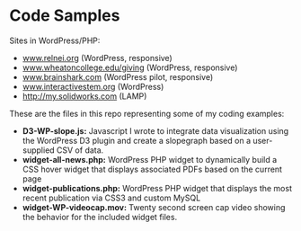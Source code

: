 # Code Samples
Sites in WordPress/PHP:
* www.relnei.org (WordPress, responsive)
* www.wheatoncollege.edu/giving (WordPress, responsive)
* www.brainshark.com (WordPress pilot, responsive)
* www.interactivestem.org (WordPress)
* http://my.solidworks.com (LAMP)

These are the files in this repo representing some of my coding examples:

* **D3-WP-slope.js:** Javascript I wrote to integrate data visualization using the WordPress D3 plugin and create a slopegraph based on a user-supplied CSV of data.
* **widget-all-news.php:** WordPress PHP widget to dynamically build a CSS hover widget that displays associated PDFs based on the current page 
* **widget-publications.php:** WordPress PHP widget that displays the most recent publication via CSS3 and custom MySQL 
* **widget-WP-videocap.mov:** Twenty second screen cap video showing the behavior for the included widget files.

